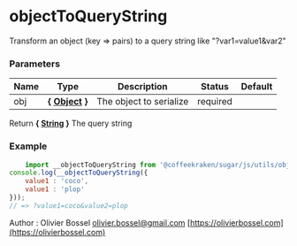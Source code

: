 # objectToQueryString

Transform an object (key => pairs) to a query string like "?var1=value1&var2"


### Parameters
Name  |  Type  |  Description  |  Status  |  Default
------------  |  ------------  |  ------------  |  ------------  |  ------------
obj  |  **{ [Object](https://developer.mozilla.org/fr/docs/Web/JavaScript/Reference/Objets_globaux/Object) }**  |  The object to serialize  |  required  |

Return **{ [String](https://developer.mozilla.org/fr/docs/Web/JavaScript/Reference/Objets_globaux/String) }** The query string

### Example
```js
	import __objectToQueryString from '@coffeekraken/sugar/js/utils/object/objectToQueryString'
console.log(__objectToQueryString({
	value1 : 'coco',
	value1 : 'plop'
}));
// => ?value1=coco&value2=plop
```
Author : Olivier Bossel [olivier.bossel@gmail.com](mailto:olivier.bossel@gmail.com) [https://olivierbossel.com](https://olivierbossel.com)